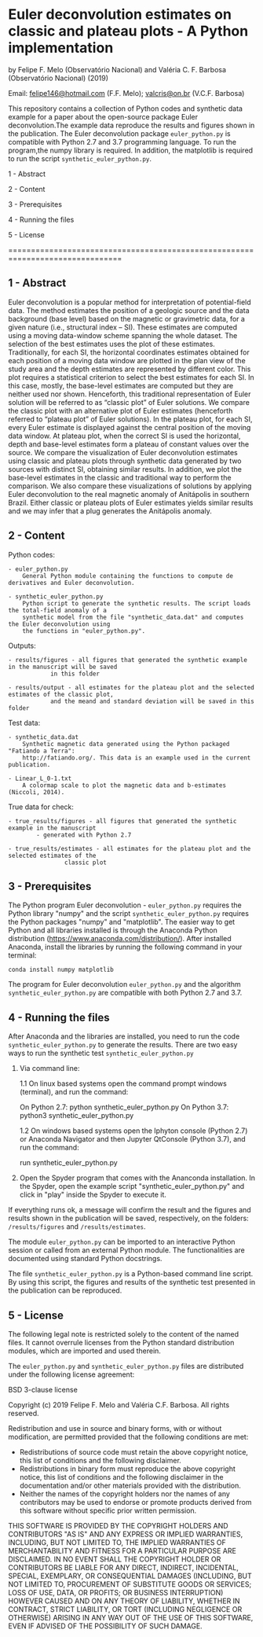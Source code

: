 # Euler deconvolution estimates on classic and plateau plots - A Python implementation

by Felipe F. Melo (Observatório Nacional) and Valéria C. F. Barbosa (Observatório
Nacional) (2019)

Email: felipe146@hotmail.com (F.F. Melo); valcris@on.br (V.C.F. Barbosa) 

This repository contains a collection of Python codes and synthetic data 
example for a paper about the open-source package Euler deconvolution.The 
example data reproduce the results and figures shown in the publication. The Euler deconvolution
package `euler_python.py` is compatible with Python 2.7 and 3.7 programming language. To run the program,the 
numpy library is required. In addition, the matplotlib is required to run the script 
`synthetic_euler_python.py`.

1 - Abstract

2 - Content

3 - Prerequisites

4 - Running the files

5 - License

===============================================================================


1 - Abstract
----------------------
Euler deconvolution is a popular method for interpretation of potential-field data. 
The method estimates the position of a geologic source and the data background (base level)
based on the magnetic or gravimetric data, for a given nature (i.e., structural index – SI).
These estimates are computed using a moving data-window scheme spanning the whole dataset. 
The selection of the best estimates uses the plot of these estimates. Traditionally, for each 
SI, the horizontal coordinates estimates obtained for each position of a moving data window 
are plotted in the plan view of the study area and the depth estimates are represented by different
color. This plot requires a statistical criterion to select the best estimates for each SI. In this
case, mostly, the base-level estimates are computed but they are neither used nor shown. Henceforth,
this traditional representation of Euler solution will be referred to as “classic plot” of Euler 
solutions. We compare the classic plot with an alternative plot of Euler estimates (henceforth referred
to “plateau plot” of Euler solutions). In the plateau plot, for each SI, every Euler estimate is 
displayed against the central position of the moving data window. At plateau plot, when the correct
SI is used the horizontal, depth and base-level estimates form a plateau of constant values over the
source. We compare the visualization of Euler deconvolution estimates using classic and plateau plots
through synthetic data generated by two sources with distinct SI, obtaining similar results. In addition,
we plot the base-level estimates in the classic and traditional way to perform the comparison. We also
compare these visualizations of solutions by applying Euler deconvolution to the real magnetic anomaly
of Anitápolis in southern Brazil. Either classic or plateau plots of Euler estimates yields similar 
results and we may infer that a plug generates the Anitápolis anomaly.


2 - Content
----------------------

Python codes:

	- euler_python.py
		General Python module containing the functions to compute de derivatives and Euler deconvolution.
	
	- synthetic_euler_python.py
		Python script to generate the synthetic results. The script loads the total-field anomaly of a 
		synthetic model from the file "synthetic_data.dat" and computes the Euler deconvolution using 
		the functions in "euler_python.py". 
	
Outputs: 
 
	- results/figures - all figures that generated the synthetic example in the manuscript will be saved
				in this folder
						 
	- results/output - all estimates for the plateau plot and the selected estimates of the classic plot, 
				and the meand and standard deviation will be saved in this folder

Test data:

	- synthetic_data.dat
		Synthetic magnetic data generated using the Python packaged "Fatiando a Terra":	
		http://fatiando.org/. This data is an example used in the current publication.
		
	- Linear_L_0-1.txt
		A colormap scale to plot the magnetic data and b-estimates (Niccoli, 2014).

True data for check:

	- true_results/figures - all figures that generated the synthetic example in the manuscript 
			- generated with Python 2.7
								
	- true_results/estimates - all estimates for the plateau plot and the selected estimates of the 
					classic plot

3 - Prerequisites
----------------------
The Python program Euler deconvolution - `euler_python.py` requires the Python library "numpy" 
and the script `synthetic_euler_python.py` requires the Python packages "numpy" and "matplotlib". 
The easier way to get Python and all libraries installed is through the Anaconda Python 
distribution (https://www.anaconda.com/distribution/). After installed Anaconda, install the libraries 
by running the following command in your terminal:

	conda install numpy matplotlib

The program for Euler deconvolution `euler_python.py` and the algorithm `synthetic_euler_python.py`
 are compatible with both Python 2.7 and 3.7.

4 - Running the files
----------------------
After Anaconda and the libraries are installed, you need to run 
the code `synthetic_euler_python.py` to generate the results.
There are two easy ways to run the synthetic test `synthetic_euler_python.py`

1. Via command line: 

	1.1 On linux based systems open the command prompt windows (terminal), and run the command:
	
	On Python 2.7: python synthetic_euler_python.py 
	On Python 3.7: python3 synthetic_euler_python.py 

	1.2 On windows based systems open the Iphyton console (Python 2.7) or 
	Anaconda Navigator and then Jupyter QtConsole (Python 3.7), and run the command:

	run synthetic_euler_python.py

2. Open the Spyder program that comes with the Ananconda installation. In the Spyder, open
the example script "synthetic_euler_python.py" and click in "play" inside the Spyder to execute it.

If everything runs ok, a message will confirm the result and the figures and results shown in 
the publication will be saved, respectively, on the folders: `/results/figures` and 
`/results/estimates`.

The  module `euler_python.py` can be imported to an interactive Python session or called from
an external Python module. The functionalities are documented using standard Python
docstrings.

The file `synthetic_euler_python.py` is a Python-based command line script. By using this 
script, the figures and results of the synthetic test presented in the publication can be reproduced.


5 - License
----------------------
The following legal note is restricted solely to the content of the named files. It cannot
overrule licenses from the Python standard distribution modules, which are imported and
used therein.

The `euler_python.py` and `synthetic_euler_python.py` files are distributed under the 
following license agreement:

BSD 3-clause license

Copyright (c) 2019 Felipe F. Melo and Valéria C.F. Barbosa.
All rights reserved.

Redistribution and use in source and binary forms, with or without
modification, are permitted provided that the following conditions are met:

* Redistributions of source code must retain the above copyright notice,
  this list of conditions and the following disclaimer.
* Redistributions in binary form must reproduce the above copyright notice,
  this list of conditions and the following disclaimer in the documentation
  and/or other materials provided with the distribution.
* Neither the names of the copyright holders nor the names of any contributors
  may be used to endorse or promote products derived from this software
  without specific prior written permission.

THIS SOFTWARE IS PROVIDED BY THE COPYRIGHT HOLDERS AND CONTRIBUTORS "AS IS" AND
ANY EXPRESS OR IMPLIED WARRANTIES, INCLUDING, BUT NOT LIMITED TO, THE IMPLIED
WARRANTIES OF MERCHANTABILITY AND FITNESS FOR A PARTICULAR PURPOSE ARE
DISCLAIMED. IN NO EVENT SHALL THE COPYRIGHT HOLDER OR CONTRIBUTORS BE LIABLE
FOR ANY DIRECT, INDIRECT, INCIDENTAL, SPECIAL, EXEMPLARY, OR CONSEQUENTIAL
DAMAGES (INCLUDING, BUT NOT LIMITED TO, PROCUREMENT OF SUBSTITUTE GOODS OR
SERVICES; LOSS OF USE, DATA, OR PROFITS; OR BUSINESS INTERRUPTION) HOWEVER
CAUSED AND ON ANY THEORY OF LIABILITY, WHETHER IN CONTRACT, STRICT LIABILITY,
OR TORT (INCLUDING NEGLIGENCE OR OTHERWISE) ARISING IN ANY WAY OUT OF THE USE
OF THIS SOFTWARE, EVEN IF ADVISED OF THE POSSIBILITY OF SUCH DAMAGE.
